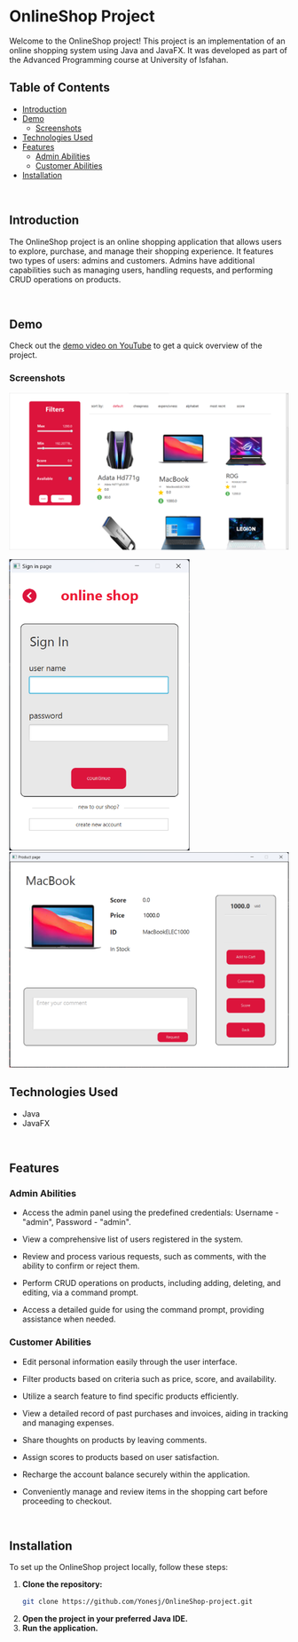 # OnlineShop Project

Welcome to the OnlineShop project! This project is an implementation of an online shopping system using Java and JavaFX. It was developed as part of the Advanced Programming course at University of Isfahan.


## Table of Contents
- [Introduction](#introduction)
- [Demo](#demo)
  - [Screenshots](#screenshots)
- [Technologies Used](#technologies-used)
- [Features](#features)
  - [Admin Abilities](#admin-abilities)
  - [Customer Abilities](#customer-abilities)
- [Installation](#installation)


<br />

## Introduction
The OnlineShop project is an online shopping application that allows users to explore, purchase, and manage their shopping experience. It features two types of users: admins and customers. Admins have additional capabilities such as managing users, handling requests, and performing CRUD operations on products.


<br />
  
## Demo
Check out the [demo video on YouTube](https://youtu.be/YSOXaI8EAsc) to get a quick overview of the project.

### Screenshots
<img alt="main panel" src="\screenshots\Screenshot 2.png"/>
 

<p float="left">
  <img alt="Sign in panel" src="\screenshots\Screenshot 5.png" width="325"/>
  <img src="\screenshots\Screenshot 3.png" alt="product panel" width="680" />
</p>


## Technologies Used
- Java
- JavaFX

<br />

## Features

### Admin Abilities
   - Access the admin panel using the predefined credentials: Username - "admin", Password - "admin".
   - View a comprehensive list of users registered in the system.

   - Review and process various requests, such as comments, with the ability to confirm or reject them.

   - Perform CRUD operations on products, including adding, deleting, and editing, via a command prompt.

   - Access a detailed guide for using the command prompt, providing assistance when needed.

### Customer Abilities


   - Edit personal information easily through the user interface.

   - Filter products based on criteria such as price, score, and availability.
   - Utilize a search feature to find specific products efficiently.

   - View a detailed record of past purchases and invoices, aiding in tracking and managing expenses.


   - Share thoughts on products by leaving comments.
   - Assign scores to products based on user satisfaction.

   - Recharge the account balance securely within the application.


   - Conveniently manage and review items in the shopping cart before proceeding to checkout.


<br />

## Installation
To set up the OnlineShop project locally, follow these steps:

1. **Clone the repository:**
   ```bash
   git clone https://github.com/Yonesj/OnlineShop-project.git
2. **Open the project in your preferred Java IDE.**
3. **Run the application.**
